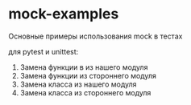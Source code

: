 # mock-examples
Основные примеры использования mock в тестах

для pytest и unittest:

1. Замена функции в из нашего модуля
2. Замена функции из стороннего модуля
3. Замена класса из нашего модуля
4. Замена класса из стороннего модуля
